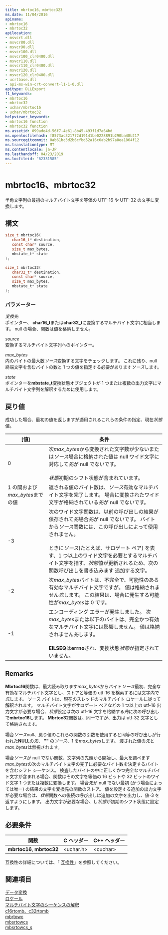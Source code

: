 ```yaml
---
title: mbrtoc16、mbrtoc323
ms.date: 11/04/2016
apiname:
- mbrtoc16
- mbrtoc32
apilocation:
- msvcrt.dll
- msvcr80.dll
- msvcr90.dll
- msvcr100.dll
- msvcr100_clr0400.dll
- msvcr110.dll
- msvcr110_clr0400.dll
- msvcr120.dll
- msvcr120_clr0400.dll
- ucrtbase.dll
- api-ms-win-crt-convert-l1-1-0.dll
apitype: DLLExport
f1_keywords:
- mbrtoc16
- mbrtoc32
- uchar/mbrtoc16
- uchar/mbrtoc32
helpviewer_keywords:
- mbrtoc16 function
- mbrtoc32 function
ms.assetid: 099ade4d-56f7-4e61-8b45-493f1d7a64bd
ms.openlocfilehash: f8573ac321772d19141be0228891b290ba48b217
ms.sourcegitcommit: 0ab61bc3d2b6cfbd52a16c6ab2b97a8ea1864f12
ms.translationtype: MT
ms.contentlocale: ja-JP
ms.lasthandoff: 04/23/2019
ms.locfileid: "62331585"
---
```

# <a name="mbrtoc16-mbrtoc32"></a>mbrtoc16、mbrtoc32

半角文字列の最初のマルチバイト文字を等価の UTF-16 や UTF-32 の文字に変換します。

## <a name="syntax"></a>構文

```C
size_t mbrtoc16(
   char16_t* destination,
   const char* source,
   size_t max_bytes,
   mbstate_t* state
);

size_t mbrtoc32(
   char32_t* destination,
   const char* source,
   size_t max_bytes,
   mbstate_t* state
);
```

### <a name="parameters"></a>パラメーター

*変換先*<br/>
ポインター、 **char16_t**または**char32_t**に変換するマルチバイト文字に相当します。 null の場合、関数は値を格納しません。

*source*<br/>
変換するマルチバイト文字列へのポインター。

*max_bytes*<br/>
内のバイトの最大数*ソース*変換する文字をチェックします。 これに残り、null 終端文字を含むバイトの数と 1 つの値を指定する必要があります*ソース*します。

*state*<br/>
ポインターを**mbstate_t**変換状態オブジェクトが 1 つまたは複数の出力文字にマルチバイト文字列を解釈するために使用します。

## <a name="return-value"></a>戻り値

成功した場合、最初の値を返しますが適用されるこれらの条件の指定、現在*状態*値。

|[値]|条件|
|-----------|---------------|
|0|次*max_bytes*から変換された文字数が少ないまたは*ソース*場合に格納された値は null ワイド文字に対応して*先*が null でないです。<br /><br /> *状態*初期のシフト状態が含まれています。|
|1 の間および*max_bytes*までの値|返される値のバイト数は、*ソース*有効なマルチバイト文字を完了します。 場合に変換されたワイド文字が格納されている*先*が null でないです。|
|-3|次のワイド文字関数は、以前の呼び出しの結果が保存されて*先*場合*先*が null でないです。 バイトから*ソース*関数には、この呼び出しによって使用されません。<br /><br /> ときに*ソース*(たとえば、サロゲート ペア) を表す、1 つ以上のワイド文字を必要とするマルチバイト文字を指す、*状態*値が更新されるため、次の関数呼び出しを書き込みます 追加する文字。|
|-2|次*max_bytes*バイトは、不完全で、可能性のある有効なマルチバイト文字ですが。 値は格納されません*先*します。 この結果は、場合に発生する可能性が*max_bytes*は 0 です。|
|-1|エンコーディング エラーが発生しました。 次*max_bytes*または以下のバイトは、完全かつ有効なマルチバイト文字には影響しません。 値は格納されません*先*します。<br /><br /> **EILSEQ**は**errno**され、変換状態*状態*が指定されていません。|

## <a name="remarks"></a>Remarks

**Mbrtoc16**関数は、最大読み取ります*max_bytes*からバイト*ソース*最初、完全な有効なマルチバイト文字とし、ストアと等価の utf-16 を検索するには文字内で*先*します。 ソース バイトは、現在のスレッドのマルチバイト ロケールに従って解釈されます。 マルチバイト文字がサロゲート ペアなどの 1 つ以上の utf-16 出力文字が必要な場合、*状態*設定は次の utf-16 文字を格納する*先*に次の呼び出しで**mbrtoc16**します。 **Mbrtoc32**関数は、同一ですが、出力は utf-32 文字として格納されます。

場合*ソース*null、戻り値のこれらの関数の引数を使用すると同等の呼び出しが行われた**NULL**の*先*、 **""** の*ソース*、1 を*max_bytes*します。 渡された値の*先*と*max_bytes*は無視されます。

場合*ソース*が null でない関数、文字列の先頭から開始し、最大を調べます*max_bytes*の次のマルチバイト文字の完了に必要なバイト数を決定するバイトを含むシフト シーケンス。 検査したバイトの中に正しくかつ完全なマルチバイト文字が含まれる場合、関数はその文字を等価の 16 ビットや 32 ビットのワイド文字 1 つまたは複数に変換します。 場合*先*が null でない最初 (かつ場合によっては唯一) の結果の文字を変換先の関数のストア。 値を設定する追加の出力文字が必要な場合は、*状態*関数への後続の呼び出しは追加の文字を出力し、値-3 を返すようにします。 出力文字が必要な場合、し*状態*が初期のシフト状態に設定します。

## <a name="requirements"></a>必要条件

|関数|C ヘッダー|C++ ヘッダー|
|--------------|--------------|------------------|
|**mbrtoc16**, **mbrtoc32**|\<uchar.h>|\<cuchar>|

互換性の詳細については、「 [互換性](../../c-runtime-library/compatibility.md)」を参照してください。

## <a name="see-also"></a>関連項目

[データ変換](../../c-runtime-library/data-conversion.md)<br/>
[ロケール](../../c-runtime-library/locale.md)<br/>
[マルチバイト文字のシーケンスの解釈](../../c-runtime-library/interpretation-of-multibyte-character-sequences.md)<br/>
[c16rtomb、c32rtomb](c16rtomb-c32rtomb1.md)<br/>
[mbrtowc](mbrtowc.md)<br/>
[mbsrtowcs](mbsrtowcs.md)<br/>
[mbsrtowcs_s](mbsrtowcs-s.md)<br/>

